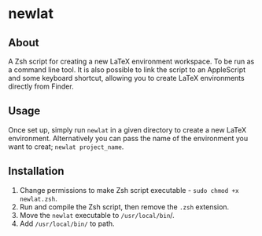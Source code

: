# newlat

## About
A Zsh script for creating a new LaTeX environment workspace. To be run as a command line tool. It is also possible to link the script to an AppleScript and some keyboard shortcut, allowing you to create LaTeX environments directly from Finder.

## Usage
Once set up, simply run `newlat` in a given directory to create a new LaTeX environment. Alternatively you can pass the name of the environment you want to creat; `newlat project_name`.

## Installation
1. Change permissions to make Zsh script executable - `sudo chmod +x newlat.zsh`.
2. Run and compile the Zsh script, then remove the `.zsh` extension.
3. Move the `newlat` executable to `/usr/local/bin`/.
4. Add `/usr/local/bin/` to path.